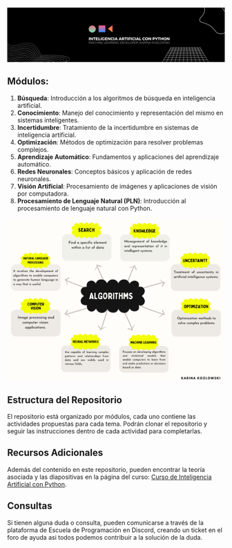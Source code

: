 ![Banner](Assets/Banner.png)


## Módulos:

1. **Búsqueda**: Introducción a los algoritmos de búsqueda en inteligencia artificial.
2. **Conocimiento**: Manejo del conocimiento y representación del mismo en sistemas inteligentes.
3. **Incertidumbre**: Tratamiento de la incertidumbre en sistemas de inteligencia artificial.
4. **Optimización**: Métodos de optimización para resolver problemas complejos.
5. **Aprendizaje Automático**: Fundamentos y aplicaciones del aprendizaje automático.
6. **Redes Neuronales**: Conceptos básicos y aplicación de redes neuronales.
7. **Visión Artificial**: Procesamiento de imágenes y aplicaciones de visión por computadora.
8. **Procesamiento de Lenguaje Natural (PLN)**: Introducción al procesamiento de lenguaje natural con Python.
   
![Banner](https://github.com/karinakozlowski/IA_Python/blob/English/Assets/modulos%20(4).png)
## Estructura del Repositorio

El repositorio está organizado por módulos, cada uno contiene las actividades propuestas para cada tema. Podrán clonar el repositorio y seguir las instrucciones dentro de cada actividad para completarlas.

## Recursos Adicionales

Además del contenido en este repositorio, pueden encontrar la teoría asociada y las diapositivas en la página del curso: [Curso de Inteligencia Artificial con Python](https://escueladeprogramacion.notion.site/IA-CON-PYTHON-a7d27e06fa89421fa55b08ccbe7c0fba).

## Consultas

Si tienen alguna duda o consulta, pueden comunicarse a través de la plataforma de Escuela de Programación en Discord, creando un ticket en el foro de ayuda asi todos podemos contribuir a la solución de la duda.
